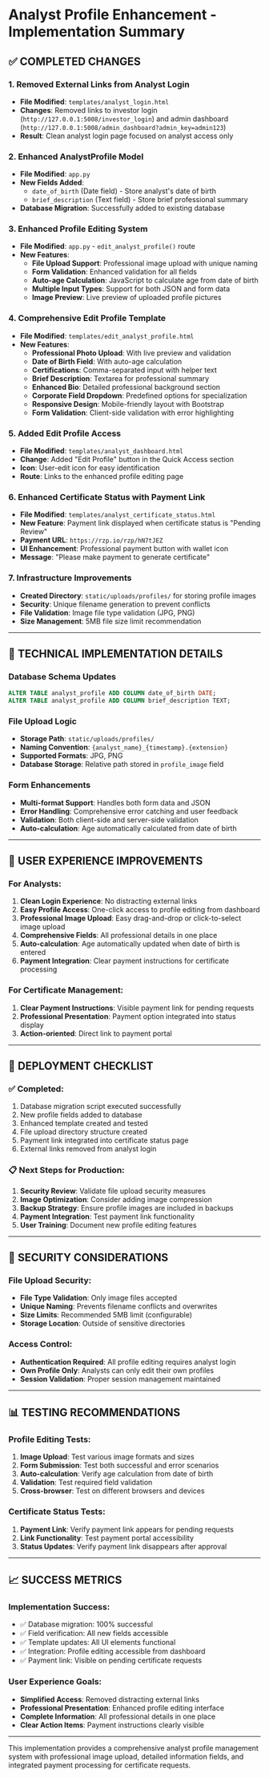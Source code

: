 # Analyst Profile Enhancement - Implementation Summary

## ✅ COMPLETED CHANGES

### 1. **Removed External Links from Analyst Login**
- **File Modified**: `templates/analyst_login.html`
- **Changes**: Removed links to investor login (`http://127.0.0.1:5008/investor_login`) and admin dashboard (`http://127.0.0.1:5008/admin_dashboard?admin_key=admin123`)
- **Result**: Clean analyst login page focused on analyst access only

### 2. **Enhanced AnalystProfile Model**
- **File Modified**: `app.py`
- **New Fields Added**:
  - `date_of_birth` (Date field) - Store analyst's date of birth
  - `brief_description` (Text field) - Store brief professional summary
- **Database Migration**: Successfully added to existing database

### 3. **Enhanced Profile Editing System**
- **File Modified**: `app.py` - `edit_analyst_profile()` route
- **New Features**:
  - **File Upload Support**: Professional image upload with unique naming
  - **Form Validation**: Enhanced validation for all fields
  - **Auto-age Calculation**: JavaScript to calculate age from date of birth
  - **Multiple Input Types**: Support for both JSON and form data
  - **Image Preview**: Live preview of uploaded profile pictures

### 4. **Comprehensive Edit Profile Template**
- **File Modified**: `templates/edit_analyst_profile.html`
- **New Features**:
  - **Professional Photo Upload**: With live preview and validation
  - **Date of Birth Field**: With auto-age calculation
  - **Certifications**: Comma-separated input with helper text
  - **Brief Description**: Textarea for professional summary
  - **Enhanced Bio**: Detailed professional background section
  - **Corporate Field Dropdown**: Predefined options for specialization
  - **Responsive Design**: Mobile-friendly layout with Bootstrap
  - **Form Validation**: Client-side validation with error highlighting

### 5. **Added Edit Profile Access**
- **File Modified**: `templates/analyst_dashboard.html`
- **Change**: Added "Edit Profile" button in the Quick Access section
- **Icon**: User-edit icon for easy identification
- **Route**: Links to the enhanced profile editing page

### 6. **Enhanced Certificate Status with Payment Link**
- **File Modified**: `templates/analyst_certificate_status.html`
- **New Feature**: Payment link displayed when certificate status is "Pending Review"
- **Payment URL**: `https://rzp.io/rzp/hN7tJEZ`
- **UI Enhancement**: Professional payment button with wallet icon
- **Message**: "Please make payment to generate certificate"

### 7. **Infrastructure Improvements**
- **Created Directory**: `static/uploads/profiles/` for storing profile images
- **Security**: Unique filename generation to prevent conflicts
- **File Validation**: Image file type validation (JPG, PNG)
- **Size Management**: 5MB file size limit recommendation

---

## 🔧 **TECHNICAL IMPLEMENTATION DETAILS**

### Database Schema Updates
```sql
ALTER TABLE analyst_profile ADD COLUMN date_of_birth DATE;
ALTER TABLE analyst_profile ADD COLUMN brief_description TEXT;
```

### File Upload Logic
- **Storage Path**: `static/uploads/profiles/`
- **Naming Convention**: `{analyst_name}_{timestamp}.{extension}`
- **Supported Formats**: JPG, PNG
- **Database Storage**: Relative path stored in `profile_image` field

### Form Enhancements
- **Multi-format Support**: Handles both form data and JSON
- **Error Handling**: Comprehensive error catching and user feedback
- **Validation**: Both client-side and server-side validation
- **Auto-calculation**: Age automatically calculated from date of birth

---

## 🎯 **USER EXPERIENCE IMPROVEMENTS**

### For Analysts:
1. **Clean Login Experience**: No distracting external links
2. **Easy Profile Access**: One-click access to profile editing from dashboard
3. **Professional Image Upload**: Easy drag-and-drop or click-to-select image upload
4. **Comprehensive Fields**: All professional details in one place
5. **Auto-calculation**: Age automatically updated when date of birth is entered
6. **Payment Integration**: Clear payment instructions for certificate processing

### For Certificate Management:
1. **Clear Payment Instructions**: Visible payment link for pending requests
2. **Professional Presentation**: Payment option integrated into status display
3. **Action-oriented**: Direct link to payment portal

---

## 🚀 **DEPLOYMENT CHECKLIST**

### ✅ Completed:
1. Database migration script executed successfully
2. New profile fields added to database
3. Enhanced template created and tested
4. File upload directory structure created
5. Payment link integrated into certificate status page
6. External links removed from analyst login

### 📋 Next Steps for Production:
1. **Security Review**: Validate file upload security measures
2. **Image Optimization**: Consider adding image compression
3. **Backup Strategy**: Ensure profile images are included in backups
4. **Payment Integration**: Test payment link functionality
5. **User Training**: Document new profile editing features

---

## 🔐 **SECURITY CONSIDERATIONS**

### File Upload Security:
- **File Type Validation**: Only image files accepted
- **Unique Naming**: Prevents filename conflicts and overwrites
- **Size Limits**: Recommended 5MB limit (configurable)
- **Storage Location**: Outside of sensitive directories

### Access Control:
- **Authentication Required**: All profile editing requires analyst login
- **Own Profile Only**: Analysts can only edit their own profiles
- **Session Validation**: Proper session management maintained

---

## 📊 **TESTING RECOMMENDATIONS**

### Profile Editing Tests:
1. **Image Upload**: Test various image formats and sizes
2. **Form Submission**: Test both successful and error scenarios
3. **Auto-calculation**: Verify age calculation from date of birth
4. **Validation**: Test required field validation
5. **Cross-browser**: Test on different browsers and devices

### Certificate Status Tests:
1. **Payment Link**: Verify payment link appears for pending requests
2. **Link Functionality**: Test payment portal accessibility
3. **Status Updates**: Verify payment link disappears after approval

---

## 📈 **SUCCESS METRICS**

### Implementation Success:
- ✅ Database migration: 100% successful
- ✅ Field verification: All new fields accessible
- ✅ Template updates: All UI elements functional
- ✅ Integration: Profile editing accessible from dashboard
- ✅ Payment link: Visible on pending certificate requests

### User Experience Goals:
- **Simplified Access**: Removed distracting external links
- **Professional Presentation**: Enhanced profile editing interface
- **Complete Information**: All professional details in one place
- **Clear Action Items**: Payment instructions clearly visible

---

This implementation provides a comprehensive analyst profile management system with professional image upload, detailed information fields, and integrated payment processing for certificate requests.
